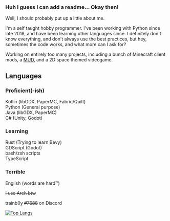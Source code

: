 ### Huh I guess I can add a readme... Okay then!
Well, I should probably put up a little about me.

I'm a self taught hobby programmer. I've been working with Python since late 2018, and have been learning other languages since.
I definitely don't know everything, and don't always use the best practices, but hey, sometimes the code works, and what more can I ask for?  
  
Working on entirely too many projects, including a bunch of Minecraft client mods, a [MUD](https://en.wikipedia.org/wiki/Multi-user_dungeon), and a 2D space themed videogame.


## Languages 
### Proficient(-ish)
Kotlin (libGDX, PaperMC, Fabric/Quilt)  
Python (General purpose)   
Java (libGDX, PaperMC)  
C# (Unity, Godot)  
### Learning
Rust (Trying to learn Bevy)  
GDScript (Godot)  
bash/zsh scripts  
TypeScript  
### Terrible
English (words are hard:tm:)

~~I use Arch btw~~

trainb0y ~~#7688~~ on Discord 

[![Top Langs](https://github-readme-stats.vercel.app/api/top-langs/?username=trainb0y)](https://github.com/anuraghazra/github-readme-stats)
